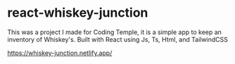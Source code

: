 # react-whiskey-junction

This was a project I made for Coding Temple, it is a simple app to keep an inventory of Whiskey's. 
Built with React using Js, Ts, Html, and TailwindCSS

https://whiskey-junction.netlify.app/
